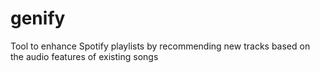 # genify
Tool to enhance Spotify playlists by recommending new tracks based on the audio features of existing songs

